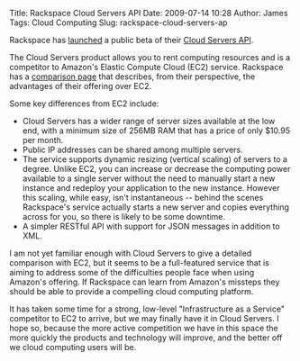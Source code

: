 Title: Rackspace Cloud Servers API
Date: 2009-07-14 10:28
Author: James
Tags: Cloud Computing
Slug: rackspace-cloud-servers-ap

Rackspace has [launched][] a public beta of their [Cloud Servers API][].

The Cloud Servers product allows you to rent computing resources and is
a competitor to Amazon's Elastic Compute Cloud (EC2) service. Rackspace
has a [comparison page][] that describes, from their perspective, the
advantages of their offering over EC2.

Some key differences from EC2 include:

-   Cloud Servers has a wider range of server sizes available at the low
    end, with a minimum size of 256MB RAM that has a price of only $10.95
    per month.
-   Public IP addresses can be shared among multiple servers.
-   The service supports dynamic resizing (vertical scaling) of servers
    to a degree. Unlike EC2, you can increase or decrease the computing
    power available to a single server without the need to manually
    start a new instance and redeploy your application to the new
    instance. However this scaling, while easy, isn't instantaneous --
    behind the scenes Rackspace's service actually starts a new server
    and copies everything across for you, so there is likely to be some
    downtime.
-   A simpler RESTful API with support for JSON messages in addition to
    XML.

I am not yet familiar enough with Cloud Servers to give a detailed
comparison with EC2, but it seems to be a full-featured service that is
aiming to address some of the difficulties people face when using
Amazon's offering. If Rackspace can learn from Amazon's missteps they
should be able to provide a compelling cloud computing platform.

It has taken some time for a strong, low-level "Infrastructure as a
Service" competitor to EC2 to arrive, but we may finally have it in
Cloud Servers. I hope so, because the more active competition we have in
this space the more quickly the products and technology will improve,
and the better off we cloud computing users will be.

  [launched]: http://blog.mosso.com/2009/07/an-interview-with-the-architects-of-the-cloud-servers-api/
  [Cloud Servers API]: http://www.rackspacecloud.com/cloud_hosting_products/servers/api
  [comparison page]: http://www.rackspacecloud.com/cloud_hosting_products/servers/compare
